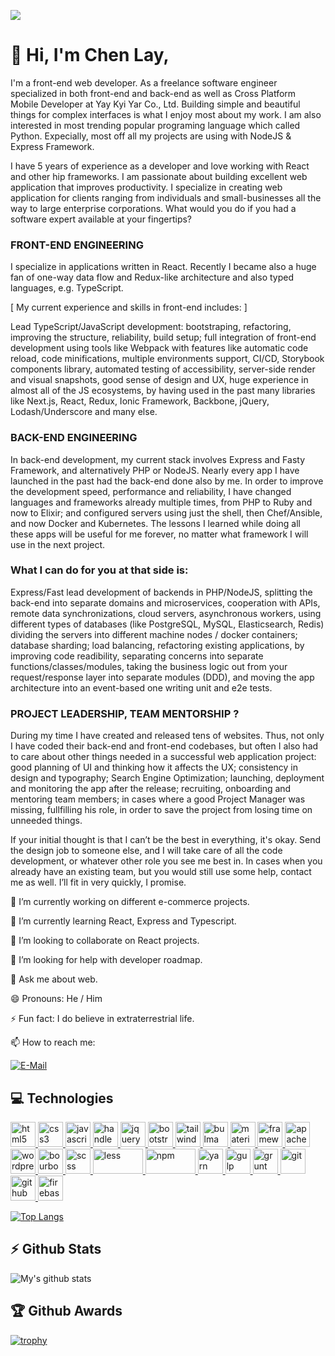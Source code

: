 ![](https://komarev.com/ghpvc/?username=chanmyaemaung)

# 👋 Hi, I'm Chen Lay, 

  I'm a front-end web developer. As a freelance software engineer specialized in both front-end and back-end as well as Cross Platform Mobile Developer at Yay Kyi Yar Co., Ltd. Building simple and beautiful things for complex interfaces is what I enjoy most about my work. I am also interested in most trending popular programing language which called Python. Expecially, most off all my projects are using with NodeJS & Express Framework.

  I have 5 years of experience as a developer and love working with React and other hip frameworks. I am passionate about building excellent web application that improves productivity. I specialize in creating web application for clients ranging from individuals and small-businesses all the way to large enterprise corporations. What would you do if you had a software expert available at your fingertips?


### FRONT-END ENGINEERING

I specialize in applications written in React. Recently I became also a huge fan of one-way data flow and Redux-like architecture and also typed languages, e.g. TypeScript.

[ My current experience and skills in front-end includes: ]

  Lead TypeScript/JavaScript development: bootstraping, refactoring, improving the structure, reliability, build setup; full integration of front-end development using tools like Webpack with features like automatic code reload, code minifications, multiple environments support, CI/CD, Storybook components library, automated testing of accessibility, server-side render and visual snapshots, good sense of design and UX, huge experience in almost all of the JS ecosystems, by having used in the past many libraries like Next.js, React, Redux,  Ionic Framework, Backbone, jQuery, Lodash/Underscore and many else.


### BACK-END ENGINEERING

  In back-end development, my current stack involves Express and Fasty Framework, and alternatively PHP or NodeJS. Nearly every app I have launched in the past had the back-end done also by me. In order to improve the development speed, performance and reliability, I have changed languages and frameworks already multiple times, from PHP to Ruby and now to Elixir; and configured servers using just the shell, then Chef/Ansible, and now Docker and Kubernetes. The lessons I learned while doing all these apps will be useful for me forever, no matter what framework I will use in the next project.


### What I can do for you at that side is:

  Express/Fast lead development of backends in PHP/NodeJS, splitting the back-end into separate domains and microservices, cooperation with APIs, remote data synchronizations, cloud servers, asynchronous workers, using different types of databases (like PostgreSQL, MySQL, Elasticsearch, Redis) dividing the servers into different machine nodes / docker containers; database sharding; load balancing, refactoring existing applications, by improving code readibility, separating concerns into separate functions/classes/modules, taking the business logic out from your request/response layer into separate modules (DDD), and moving the app architecture into an event-based one writing unit and e2e tests.


### PROJECT LEADERSHIP, TEAM MENTORSHIP ?

  During my time I have created and released tens of websites. Thus, not only I have coded their back-end and front-end codebases, but often I also had to care about other things needed in a successful web application project: good planning of UI and thinking how it affects the UX; consistency in design and typography; Search Engine Optimization; launching, deployment and monitoring the app after the release; recruiting, onboarding and mentoring team members; in cases where a good Project Manager was missing, fullfilling his role, in order to save the project from losing time on unneeded things.

  If your initial thought is that I can’t be the best in everything, it's okay. Send the design job to someone else, and I will take care of all the code development, or whatever other role you see me best in. In cases when you already have an existing team, but you would still use some help, contact me as well. I’ll fit in very quickly, I promise.


🔭 I’m currently working on different e-commerce projects.

🌱 I’m currently learning React, Express and Typescript.

👯 I’m looking to collaborate on React projects.

🤔 I’m looking for help with developer roadmap.

💬 Ask me about web.

😄 Pronouns: He / Him

⚡ Fun fact:  I do believe in extraterrestrial life.

📫 How to reach me:

[![E-Mail](https://img.shields.io/badge/--email?label=E-mail&logo=Gmail&style=social)](mailto:info@chanmyaemaung.net) 

## :computer: Technologies
<p align="center">

<a href="https://www.w3.org/html/" target="_blank"> <img src="https://www.svgrepo.com/show/183637/html5.svg" alt="html5" width="40" height="40"/></a><a href="https://www.w3schools.com/css/" target="_blank"> <img src="https://www.svgrepo.com/show/303263/css3-logo.svg" alt="css3" width="40" height="40"/> </a> <a href="https://developer.mozilla.org/en-US/docs/Web/JavaScript" target="_blank"> <img src="https://www.svgrepo.com/show/303206/javascript-logo.svg" alt="javascript" width="40" height="40"/> <a href="https://handlebarsjs.com/" target="_blank"> <img src="https://www.vectorlogo.zone/logos/handlebarsjs/handlebarsjs-icon.svg" alt="handlebars" width="40" height="40"/> </a> <a href="https://jquery.com/" target="_blank"> <img src="https://www.vectorlogo.zone/logos/jquery/jquery-icon.svg" alt="jquery" width="40" height="40"/></a><a href="https://getbootstrap.com/" target="_blank"> <img src="https://www.vectorlogo.zone/logos/getbootstrap/getbootstrap-icon.svg" alt="bootstrap" width="40" height="40"/></a><a href="https://tailwindcss.com/" target="_blank"> <img src="https://www.vectorlogo.zone/logos/tailwindcss/tailwindcss-icon.svg" alt="tailwind" width="40" height="40"/></a><a href="https://bulma.io/" target="_blank"> <img src="https://cdn.svgporn.com/logos/bulma.svg" alt="bulma" width="40" height="40"/></a><a href="https://materializecss.com/" target="_blank"> <img src="https://cdn.svgporn.com/logos/materializecss.svg" alt="materializecss" width="40" height="40"/></a><a href="https://framework7.io/" target="_blank"> <img src="https://cdn.svgporn.com/logos/framework7.svg" alt="framework7" width="40" height="40"/></a><a href="https://cordova.apache.org/" target="_blank"> <img src="https://www.vectorlogo.zone/logos/apache_cordova/apache_cordova-icon.svg" alt="apachecordova" width="40" height="40"/></a><a href="https://wordpress.org/" target="_blank"> <img src="https://www.vectorlogo.zone/logos/wordpress/wordpress-icon.svg" alt="wordpress" width="40" height="40"/></a><a href="https://www.bourbon.io/" target="_blank"> <img src="https://cdn.svgporn.com/logos/bourbon.svg" alt="bourbon" width="40" height="40"/></a><a href="https://sass-lang.com/" target="_blank"> <img src="https://www.vectorlogo.zone/logos/sass-lang/sass-lang-icon.svg" alt="scss" width="40" height="40"/></a><a href="http://lesscss.org/" target="_blank"> <img src="https://www.vectorlogo.zone/logos/lesscss/lesscss-ar21.svg" alt="less" width="80" height="40"/></a><a href="https://www.npmjs.com/" target="_blank"> <img src="https://www.vectorlogo.zone/logos/npmjs/npmjs-ar21.svg" alt="npm" width="80" height="40"/></a><a href="https://yarnpkg.com/" target="_blank"> <img src="https://www.vectorlogo.zone/logos/yarnpkg/yarnpkg-icon.svg" alt="yarn" width="40" height="40"/></a><a href="https://gulpjs.com/" target="_blank"> <img src="https://img.icons8.com/win10/E74C3C/gulp.png" alt="gulp" width="40" height="40"/></a><a href="https://gruntjs.com/" target="_blank"> <img src="https://www.vectorlogo.zone/logos/gruntjs/gruntjs-icon.svg" alt="grunt" width="40" height="40"/></a><a href="https://git-scm.com/" target="_blank"> <img src="https://www.vectorlogo.zone/logos/git-scm/git-scm-icon.svg" alt="git" width="40" height="40"/></a><a href="https://github.com/" target="_blank"> <img src="https://www.vectorlogo.zone/logos/github/github-tile.svg" alt="github" width="40" height="40"/></a><a href="https://firebase.google.com/" target="_blank"> <img src="https://www.vectorlogo.zone/logos/firebase/firebase-icon.svg" alt="firebase" width="40" height="40"/></a>
</p>

[![Top Langs](https://github-readme-stats.vercel.app/api/top-langs/?username=chanmyaemaung&layout=compact)](https://github.com/chanmyaemaung/github-readme-stats)

## :zap: Github Stats
![My's github stats](https://github-readme-stats.vercel.app/api?username=chanmyaemaung&show_icons=true)

## :trophy: Github Awards
[![trophy](https://github-profile-trophy.vercel.app/?username=ryo-ma&theme=onedark)](https://github.com/ryo-ma/github-profile-trophy)
